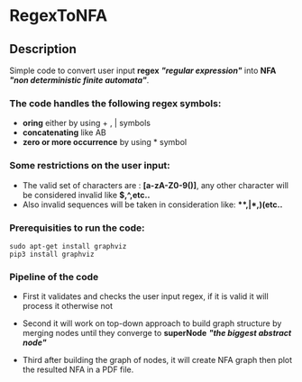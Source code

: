 # RegexToNFA
## Description
Simple code to convert user input **regex** ***"regular expression"*** into **NFA** ***"non deterministic finite automata"***. 

### The code handles the following regex symbols:
* **oring** either by using + , | symbols
* **concatenating** like AB
* **zero or more occurrence** by using * symbol

### Some restrictions on the user input:
* The valid set of characters are : **[a-zA-Z0-9\(\)]**, any other character will be considered invalid like **$,^,etc..**
* Also invalid sequences will be taken in consideration like: **\*\*,|*,)(etc..**

### Prerequisities to run the code:
```
sudo apt-get install graphviz
pip3 install graphviz
```

### Pipeline of the code
* First it validates and checks the user input regex, if it is valid it will process it otherwise not

* Second it will work on top-down approach to build graph structure by merging nodes until they converge to **superNode** ***"the biggest abstract node"***

* Third after building the graph of nodes, it will create NFA graph then plot the resulted NFA in a PDF file.